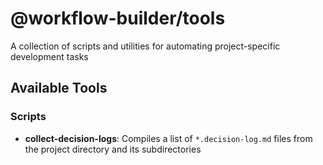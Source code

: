 # @workflow-builder/tools

A collection of scripts and utilities for automating project-specific development tasks

## Available Tools

### Scripts

- **collect-decision-logs**: Compiles a list of `*.decision-log.md` files from the project directory and its subdirectories

